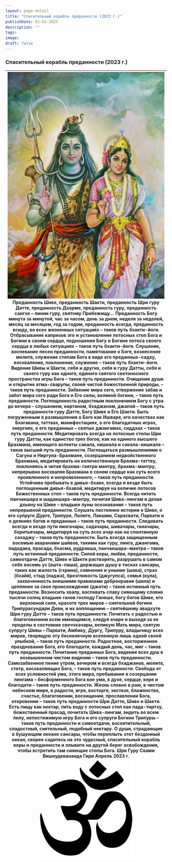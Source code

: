 ```yaml
---
layout: page-detail
title: "Спасительный корабль преданности (2023 г.)"
publishDate: 01-01-2025
description: ""
tags:
image:
draft: false
---
```


### Спасительный корабль преданности (2023 г.)

| ![Шива и Парвати](/upload/medialibrary/55f/55f67c7d9c518f4e1da88ca838a6bfc4.png "Шива и Парвати") Преданность Шиве, преданность Шакти, преданность Шри гуру Датте, преданность Дхарме, преданность гуру, преданность сангхе – линии гуру, святому Прибежищу…  Преданность Богу минута за минутой, час за часом, день за днем, неделя за неделей, месяц за месяцем, год за годом, преданность всегда, преданность всюду, во всех жизненных ситуациях – таков путь бхакти-йоги.  Отбрасывание капризов эго и установление лотосных стоп Бога и Богини в своем сердце, подношение Богу и Богине лотоса своего сердца в любых ситуациях – таков путь бхакти-йоги.  Слушание, воспевание песен преданности, памятование о Боге, вознесение молитв, служение стопам Бога в виде его преданных-садху, восхваление, поклонение, служение – таков путь бхакти-йоги.  Видение Шивы и Шакти, себя и других, себя и гуру Датты, себя и своего гуру как одного, единого святого светоносного пространства игры Бога – таков путь преданности.  Очищение души и открытие атма-сварупы, своей чистой божественной природы, – таков путь преданности.  Забвение мира сего, отвержение забав и забот мира сего ради Бога и Его силы, великой богини, – таков путь преданности.  Поглощенность радостным поклонением Богу с утра до вечера – слушанием, киртаном, бхаджаном, джапой – таков путь преданности гуру Датте, Богу Шиве и Его Шакти.  Быть погруженным в размышления о Боге как Ишваре, его качествах как Бхагавана, таттвах, манифестациях, о его благодатных играх, энергиях, о его преданных – святых джангамах, сиддхах – таков путь преданности.  Медитировать всегда на лотосные стопы Шри гуру Датты, как единство трех богов, как на единого высшего Брахмана, имеющего аспекты сакала, нишкала и сакала-нишкала – таков высший путь преданности.  Поглощаться размышлениями о Сагуна и Ниргуна-Брахмане, созерцанием недвойственного Брахмана, медитировать на величественную Брахма-таттву, поклоняясь и читая брахма-гаятри мантру, брахма-мантру, непрерывно восхваляя Брахмана в своем сердце как суть всего проявленного и непроявленного, – таков путь преданности.  Устойчиво пребывать в дивья-бхаве, всегда и везде быть поглощенным дивья-бхавой, медитируя на величие лотосов Божественных стоп – таков путь преданности.  Всегда читать панчакшара и шадакшара-мантру, почитая Шива-лингам и делая дхьяну на Шиве – владыке луны осознавания – таков путь непрерывной преданности.  Слушать постоянно истории о Шиве, о его супруге Дурге, Трипуре, Лолите, Лакшми, Сарасвати, Парвати и о деяниях богов и преданных – таков путь преданности.  Следовать всегда и везде пути лингачары, садачары, шивачары, ганачары, бхритьячары, медитируя на суть всех ачар как на спонтанную сахаджу – таков путь преданности.  Быть всегда защищенным восемью аваранами шайвов, такими как гуру, линга, джангама, падодака, прасада, бхасма, рудракша, панчакшара-мантра – таков путь истинный преданности.  Силой веры, любви, преданности, самоотдачи Датте, Шиве и Шакти растворять, разрушать в самом себе восемь уз (ашта-паша), держащих душу в тисках сансары, таких как жалость (гхрина), сомнение и уныние (шока), страх (бхайя), стыд (ладжа), брезгливость (джугупса), семья (кула), захваченность внешними правилами добронравия (шила) и цепляние за свое происхождение (джати) – таков истинный путь преданности.  Возносить хвалу, воспевать славу сияющему словно тысячи солнц владыке ганов господу Ганеше, богу богов Шиве, его верховной силе, красоте трех миров – сиятельной богине Трипурасундари Деви, и их воплощению – святейшему авадхуте Шри гуру Датте – таков путь преданности.  Почитать с радостью и благоговением всем имеющимся, следуя ачаре и выходя за ее пределы в состояние свеччхачары, великую Мать мира, святую супругу Шивы – Парвати, Амбику, Дургу, Трипуру, владычицу всех миров, творящую эту бесконечную вселенную лишь одной своей улыбкой, – таков путь преданности.  Радостное, восторженное празднование Бога, его благодати, каждый день, час, миг – таков путь преданности.  Почитание преданных Бога, видение всех душ в возвышенном чистом видении – таков путь преданности.  Самозабвенное пение утром, вечером и всегда бхаджанов, молитв, стотр, восхваляющих Бога, – таков путь преданности.  Свобода от всех условностей ума, этого мира, пребывание в созерцании лингама – бесформенного Бога вне ума, в духе, сердце, вере и благодати – таков путь преданности.  Жизнь словно в раю, в чистом небесном мире, в радости, игре, восторге, экстазе, блаженстве, счастье, благоговении, восхищении, прославлении Бога, откровении – таков путь преданности Шри Датте, Шиве и Шакти.  Есть пищу как нектар, пить воду с лотосных стоп как пада-тиртху, божественный прасад, почитать Шива-лингам, видеть во всем лилу, непостижимую игру Бога и его супруги Богини Трипуры – таков путь преданности и самоотдачи, восхитительный, сладостный, сиятельный, подобный нектару.  О души, страдающие в бушующем океане сансары, чтобы переплыть этот бездонный океан, скорее садитесь на это чудесный, спасительный корабль веры и преданности и плывите на другой берег освобождения, чтобы встретить там сияющие стопы Бога.  Шри Гуру Свами Вишнудевананда Гири Апрель 2023 г. ![Ом](/upload/medialibrary/4e5/4e59138d7f13f8137afb77ab8ee41988.png) |
| --------------------------------------------------------------------------------------------------------------------------------------------------------------------------------------------------------------------------------------------------------------------------------------------------------------------------------------------------------------------------------------------------------------------------------------------------------------------------------------------------------------------------------------------------------------------------------------------------------------------------------------------------------------------------------------------------------------------------------------------------------------------------------------------------------------------------------------------------------------------------------------------------------------------------------------------------------------------------------------------------------------------------------------------------------------------------------------------------------------------------------------------------------------------------------------------------------------------------------------------------------------------------------------------------------------------------------------------------------------------------------------------------------------------------------------------------------------------------------------------------------------------------------------------------------------------------------------------------------------------------------------------------------------------------------------------------------------------------------------------------------------------------------------------------------------------------------------------------------------------------------------------------------------------------------------------------------------------------------------------------------------------------------------------------------------------------------------------------------------------------------------------------------------------------------------------------------------------------------------------------------------------------------------------------------------------------------------------------------------------------------------------------------------------------------------------------------------------------------------------------------------------------------------------------------------------------------------------------------------------------------------------------------------------------------------------------------------------------------------------------------------------------------------------------------------------------------------------------------------------------------------------------------------------------------------------------------------------------------------------------------------------------------------------------------------------------------------------------------------------------------------------------------------------------------------------------------------------------------------------------------------------------------------------------------------------------------------------------------------------------------------------------------------------------------------------------------------------------------------------------------------------------------------------------------------------------------------------------------------------------------------------------------------------------------------------------------------------------------------------------------------------------------------------------------------------------------------------------------------------------------------------------------------------------------------------------------------------------------------------------------------------------------------------------------------------------------------------------------------------------------------------------------------------------------------------------------------------------------------------------------------------------------------------------------------------------------------------------------------------------------------------------------------------------------------------------------------------------------------------------------------------------------------------------------------------------------------------------------------------------------------------------------------------------------------------------------------------------------------------------------------------------------------------------------------------------------------------------------------------------------------------------------------------------------------------------------------------------------------------------------------------------------------------------------------------------------------------------------------------------------------------------------------------------------------------------------------------------------------------------------------------------------------------------------------------------------------------------------------------------------------------------------------- |
  
  
